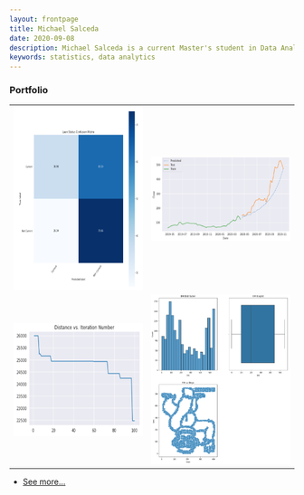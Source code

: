 ```yaml
---
layout: frontpage
title: Michael Salceda
date: 2020-09-08
description: Michael Salceda is a current Master's student in Data Analytics at The George Washington University
keywords: statistics, data analytics
---
```


### <a name="Portfolio"></a>Portfolio

<table class="wide">
<tr>
    <td class="left">
        <a href="pages/portfolio_pages/seas6401_hw3_capstone.html">
            <img src="assets/pics/portfolio_pics/seas6401_hw3_capstone.png" alt="SEAS 6401 HW3 Confusion Matrix" title="SEAS 6401 HW3 Confusion Matrix" style="width:325px;height:325px;"/>
        </a>
    </td>
    <td class="right">
        <a href="pages/portfolio_pages/emse6574_hw9_timeseries.html">
            <img src="assets/pics/portfolio_pics/emse6574_hw9_timeseries.png" alt="EMSE 6574 Time Series Analysis" title="EMSE 6574 Time Series Analysis" style="width:350px;height:150px;"/>
        </a>
    </td>
</tr>
<tr>
    <td class="left">
        <a href="pages/portfolio_pages/emse6574_hw8_genetic_algo.html">
            <img src="assets/pics/portfolio_pics/emse6574_hw8_genetic_algo.png" alt="EMSE 6574 Genetic Algorithm" title="EMSE 6574 Genetic Algorithm" style="width:325px;height:200px;"/>
        </a>
    </td>
    <td class="right">
        <a href="pages/portfolio_pages/emse6574_hw4_gorilla.html">
            <img src="assets/pics/portfolio_pics/emse6574_hw4_data_pitfalls.png" alt="EMSE 6574 Gorilla" title="EMSE 6574 Gorilla" style="width:325px;height:300px;"/>
        </a>
    </td>
</tr>
</table>

<div class="navbar">
    <div class="navbar-inner">
        <ul class="nav">
            <li><a href="morefigs.html">See more...</a></li>
        </ul>
    </div>
</div>
